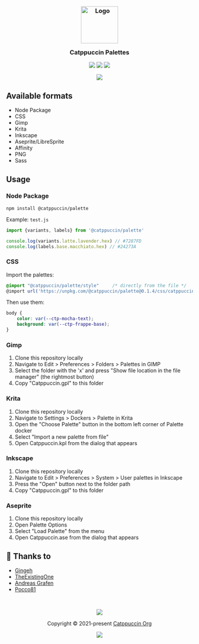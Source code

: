 <h3 align="center">
	<img src="https://raw.githubusercontent.com/catppuccin/catppuccin/main/assets/logos/exports/1544x1544_circle.png" width="100" alt="Logo"/><br/>
	<img src="https://raw.githubusercontent.com/catppuccin/catppuccin/main/assets/misc/transparent.png" height="30" width="0px"/>
	Catppuccin Palettes
	<img src="https://raw.githubusercontent.com/catppuccin/catppuccin/main/assets/misc/transparent.png" height="30" width="0px"/>
</h3>

<p align="center">
    <a href="https://github.com/catppuccin/palette/stargazers"><img src="https://img.shields.io/github/stars/catppuccin/palette?colorA=363a4f&colorB=b7bdf8&style=for-the-badge&logo=starship style=for-the-badge"></a>
    <a href="https://github.com/catppuccin/palette/issues"><img src="https://img.shields.io/github/issues/catppuccin/palette?colorA=363a4f&colorB=f5a97f&style=for-the-badge"></a>
    <a href="https://github.com/catppuccin/palette/contributors"><img src="https://img.shields.io/github/contributors/catppuccin/palette?colorA=363a4f&colorB=a6da95&style=for-the-badge"></a>
</p>

<p align="center">
  <img src="https://raw.githubusercontent.com/catppuccin/catppuccin/main/assets/misc/sample.png"/>
</p>

## Available formats

+ Node Package
+ CSS
+ Gimp
+ Krita
+ Inkscape
+ Aseprite/LibreSprite
+ Affinity
+ PNG
+ Sass

## Usage

### Node Package

```
npm install @catppuccin/palette
```

Example: `test.js`

```js
import {variants, labels} from '@catppuccin/palette'

console.log(variants.latte.lavender.hex) // #7287FD
console.log(labels.base.macchiato.hex) // #24273A
```

### CSS

Import the palettes:

```css
@import "@catppuccin/palette/style"		/* directly from the file */
@import url('https://unpkg.com/@catppuccin/palette@0.1.4/css/catppuccin.css');		/* or using unpkg.com */
```

Then use them:

```css
body {
	color: var(--ctp-mocha-text);
	background: var(--ctp-frappe-base);
}
```

### Gimp

1. Clone this repository locally
2. Navigate to Edit > Preferences > Folders > Palettes in GIMP
3. Select the folder with the 'x' and press "Show file location in the file manager" (the rightmost button)
4. Copy "Catppuccin.gpl" to this folder

### Krita

1. Clone this repository locally
2. Navigate to Settings > Dockers > Palette in Krita
3. Open the "Choose Palette" button in the bottom left corner of Palette docker
4. Select "Import a new palette from file"
5. Open Catppuccin.kpl from the dialog that appears

### Inkscape

1. Clone this repository locally
2. Navigate to Edit > Preferences > System > User palettes in Inkscape
3. Press the "Open" button next to the folder path
4. Copy "Catppuccin.gpl" to this folder

### Aseprite

1. Clone this repository locally
2. Open Palette Options
3. Select "Load Palette" from the menu
4. Open Catppuccin.ase from the dialog that appears

## 💝 Thanks to

- [Gingeh](https://github.com/gingeh)
- [TheExistingOne](https://github.com/TheExistingOne)
- [Andreas Grafen](https://github.com/andreasgrafen)
- [Pocco81](https://github.com/Pocco81)

&nbsp;

<p align="center"><img src="https://raw.githubusercontent.com/catppuccin/catppuccin/main/assets/footers/gray0_ctp_on_line.svg?sanitize=true" /></p>
<p align="center">Copyright &copy; 2021-present <a href="https://github.com/catppuccin" target="_blank">Catppuccin Org</a>
<p align="center"><a href="https://github.com/catppuccin/catppuccin/blob/main/LICENSE"><img src="https://img.shields.io/static/v1.svg?style=for-the-badge&label=License&message=MIT&logoColor=d9e0ee&colorA=302d41&colorB=b7bdf8"/></a></p>
